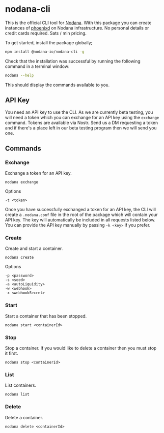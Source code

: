 # nodana-cli

This is the official CLI tool for [Nodana](https://nodana.io). With this package you can create instances of [phoenixd](https://phoenix.acinq.co/server) on Nodana infrastructure. No personal details or credit cards required. Sats / min pricing.

To get started, install the package globally;

```sh
npm install @nodana-io/nodana-cli -g
```

Check that the installation was successful by running the following command in a terminal window:

```sh
nodana --help
```

This should display the commands available to you.

## API Key

You need an API key to use the CLI. As we are currently beta testing, you will need a token which you can exchange for an API key using the `exchange` command. Tokens are available via Nostr. Send us a DM requesting a token and if there's a place left in our beta testing program then we will send you one.

## Commands

### Exchange

Exchange a token for an API key.

```
nodana exchange
```

Options

```
-t <token>
```

Once you have successfully exchanged a token for an API key, the CLI will create a `.nodana.conf` file in the root of the package which will contain your API key. The key will automatically be included in all requests listed below. You can provide the API key manually by passing `-k <key>` if you prefer.

### Create

Create and start a container.

```
nodana create
```

Options

```
-p <password>
-s <seed>
-a <autoLiquidity>
-w <webhook>
-x <webhookSecret>
```

### Start

Start a container that has been stopped.

```
nodana start <containerId>
```

### Stop

Stop a container. If you would like to delete a container then you must stop it first.

```
nodana stop <containerId>
```

### List

List containers.

```
nodana list
```

### Delete

Delete a container.

```
nodana delete <containerId>
```
